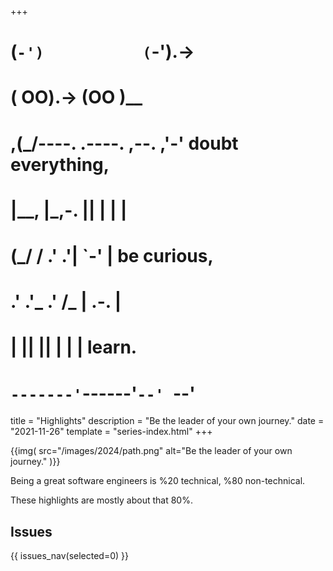 +++
#   (`-')           (`-').->
#   ( OO).->        (OO )__
# ,(_/----. .----. ,--. ,'-' doubt everything,
# |__,    |\_,-.  ||  | |  |
#  (_/   /    .' .'|  `-'  | be curious,
#  .'  .'_  .'  /_ |  .-.  |
# |       ||      ||  | |  | learn.
# `-------'`------'`--' `--'

title = "Highlights"
description = "Be the leader of your own journey."
date = "2021-11-26"
template = "series-index.html"
+++

{{img(
  src="/images/2024/path.png"
  alt="Be the leader of your own journey."
)}}

Being a great software engineers is %20 technical, %80 non-technical. 

These highlights are mostly about that 80%.

## Issues

{{ issues_nav(selected=0) }}

